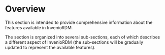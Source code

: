 # Overview

This section is intended to provide comprehensive information about the features available in InvenioRDM.

The section is organized into several sub-sections, each of which describes a different aspect of InvenioRDM (the sub-sections will be gradually updated to represent the available features).
